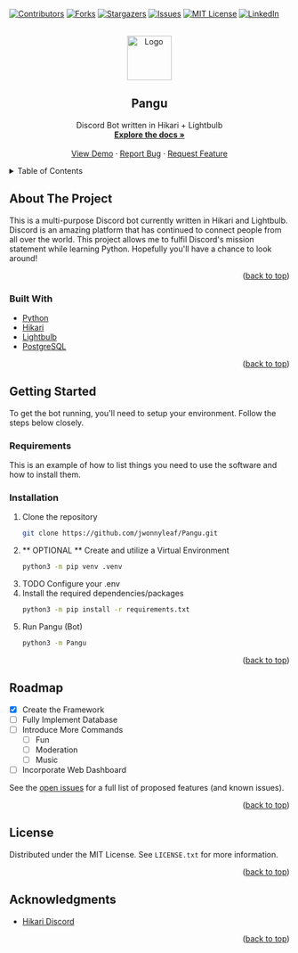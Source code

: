 <div id="top"></div>
<!--
*** Thanks for checking out the Best-README-Template. If you have a suggestion
*** that would make this better, please fork the repo and create a pull request
*** or simply open an issue with the tag "enhancement".
*** Don't forget to give the project a star!
*** Thanks again! Now go create something AMAZING! :D
-->



<!-- PROJECT SHIELDS -->
<!--
*** I'm using markdown "reference style" links for readability.
*** Reference links are enclosed in brackets [ ] instead of parentheses ( ).
*** See the bottom of this document for the declaration of the reference variables
*** for contributors-url, forks-url, etc. This is an optional, concise syntax you may use.
*** https://www.markdownguide.org/basic-syntax/#reference-style-links
-->
[![Contributors][contributors-shield]][contributors-url]
[![Forks][forks-shield]][forks-url]
[![Stargazers][stars-shield]][stars-url]
[![Issues][issues-shield]][issues-url]
[![MIT License][license-shield]][license-url]
[![LinkedIn][linkedin-shield]][linkedin-url]



<!-- PROJECT LOGO -->
<br />
<div align="center">
  <a href="https://github.com/jwonnyleaf/Pangu">
    <img src="images/logo.png" alt="Logo" width="80" height="80">
  </a>

<h2 align="center">Pangu</h2>

  <p align="center">
    Discord Bot written in Hikari + Lightbulb
    <br />
    <a href="https://github.com/jwonnyleaf/Pangu"><strong>Explore the docs »</strong></a>
    <br />
    <br />
    <a href="https://github.com/jwonnyleaf/Pangu">View Demo</a>
    ·
    <a href="https://github.com/jwonnyleaf/Pangu/issues">Report Bug</a>
    ·
    <a href="https://github.com/jwonnyleaf/Pangu/issues">Request Feature</a>
  </p>
</div>



<!-- TABLE OF CONTENTS -->
<details>
  <summary>Table of Contents</summary>
  <ol>
    <li>
      <a href="#about-the-project">About The Project</a>
      <ul>
        <li><a href="#built-with">Built With</a></li>
      </ul>
    </li>
    <li>
      <a href="#getting-started">Getting Started</a>
      <ul>
        <li><a href="#prerequisites">Prerequisites</a></li>
        <li><a href="#installation">Installation</a></li>
      </ul>
    </li>
    <li><a href="#usage">Usage</a></li>
    <li><a href="#roadmap">Roadmap</a></li>
    <li><a href="#license">License</a></li>
    <li><a href="#acknowledgments">Acknowledgments</a></li>
  </ol>
</details>



<!-- ABOUT THE PROJECT -->
## About The Project

<!-- [![Product Name Screen Shot][product-screenshot]](https://example.com) -->

This is a multi-purpose Discord bot currently written in Hikari and Lightbulb. 
Discord is an amazing platform that has continued to connect people from all over the world.
This project allows me to fulfil Discord's mission statement while learning Python.
Hopefully you'll have a chance to look around!

<p align="right">(<a href="#top">back to top</a>)</p>



### Built With

* [Python](https://www.python.org/)
* [Hikari](https://github.com/hikari-py/hikari)
* [Lightbulb](https://github.com/tandemdude/hikari-lightbulb)
* [PostgreSQL](https://www.postgresql.org/)

<p align="right">(<a href="#top">back to top</a>)</p>



<!-- GETTING STARTED -->
## Getting Started

To get the bot running, you'll need to setup your environment. Follow the steps below closely.

### Requirements

This is an example of how to list things you need to use the software and how to install them.

### Installation

1. Clone the repository
   ```sh
   git clone https://github.com/jwonnyleaf/Pangu.git
   ```
2. ** OPTIONAL ** Create and utilize a Virtual Environment
   ```sh
   python3 -m pip venv .venv
   ```
3. TODO Configure your .env
4. Install the required dependencies/packages
   ```sh
   python3 -m pip install -r requirements.txt
   ```
5. Run Pangu (Bot)
   ```sh
   python3 -m Pangu
   ```

<p align="right">(<a href="#top">back to top</a>)</p>



<!-- USAGE EXAMPLES
## Usage

Use this space to show useful examples of how a project can be used. Additional screenshots, code examples and demos work well in this space. You may also link to more resources.

_For more examples, please refer to the [Documentation](https://example.com)_

<p align="right">(<a href="#top">back to top</a>)</p>

-->

<!-- ROADMAP -->
## Roadmap

- [x] Create the Framework
- [ ] Fully Implement Database
- [ ] Introduce More Commands
    - [ ] Fun
    - [ ] Moderation
    - [ ] Music
- [ ] Incorporate Web Dashboard

See the [open issues](https://github.com/jwonnyleaf/Pangu/issues) for a full list of proposed features (and known issues).

<p align="right">(<a href="#top">back to top</a>)</p>




<!-- LICENSE -->
## License

Distributed under the MIT License. See `LICENSE.txt` for more information.

<p align="right">(<a href="#top">back to top</a>)</p>



<!-- ACKNOWLEDGMENTS -->
## Acknowledgments

* [Hikari Discord](https://discord.gg/Jx4cNGG)


<p align="right">(<a href="#top">back to top</a>)</p>



<!-- MARKDOWN LINKS & IMAGES -->
<!-- https://www.markdownguide.org/basic-syntax/#reference-style-links -->
[contributors-shield]: https://img.shields.io/github/contributors/jwonnyleaf/Pangu.svg?style=for-the-badge
[contributors-url]: https://github.com/jwonnyleaf/Pangu/graphs/contributors
[forks-shield]: https://img.shields.io/github/forks/jwonnyleaf/Pangu.svg?style=for-the-badge
[forks-url]: https://github.com/jwonnyleaf/Pangu/network/members
[stars-shield]: https://img.shields.io/github/stars/jwonnyleaf/Pangu.svg?style=for-the-badge
[stars-url]: https://github.com/jwonnyleaf/Pangu/stargazers
[issues-shield]: https://img.shields.io/github/issues/jwonnyleaf/Pangu.svg?style=for-the-badge
[issues-url]: https://github.com/jwonnyleaf/Pangu/issues
[license-shield]: https://img.shields.io/github/license/jwonnyleaf/Pangu.svg?style=for-the-badge
[license-url]: https://github.com/jwonnyleaf/Pangu/blob/master/LICENSE.txt
[linkedin-shield]: https://img.shields.io/badge/-LinkedIn-black.svg?style=for-the-badge&logo=linkedin&colorB=555
[linkedin-url]: https://linkedin.com/in/jwonnyleaf
[product-screenshot]: images/screenshot.png
